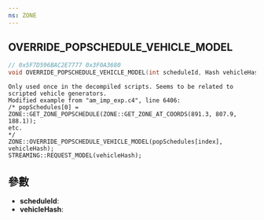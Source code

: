 ```yaml
---
ns: ZONE
---
```

## OVERRIDE_POPSCHEDULE_VEHICLE_MODEL

```c
// 0x5F7D596BAC2E7777 0x3F0A3680
void OVERRIDE_POPSCHEDULE_VEHICLE_MODEL(int scheduleId, Hash vehicleHash);
```

```
Only used once in the decompiled scripts. Seems to be related to scripted vehicle generators.  
Modified example from "am_imp_exp.c4", line 6406:  
/* popSchedules[0] = ZONE::GET_ZONE_POPSCHEDULE(ZONE::GET_ZONE_AT_COORDS(891.3, 807.9, 188.1));  
etc.  
*/  
ZONE::OVERRIDE_POPSCHEDULE_VEHICLE_MODEL(popSchedules[index], vehicleHash);  
STREAMING::REQUEST_MODEL(vehicleHash);  
```

## 參數
* **scheduleId**: 
* **vehicleHash**: 

